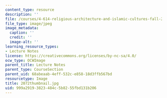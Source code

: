```yaml
---
content_type: resource
description: ''
file: /courses/4-614-religious-architecture-and-islamic-cultures-fall-2002/999a29193823484c5b8255fbd131b206_2072thumbnail.jpg
file_type: image/jpeg
image_metadata:
  caption: ''
  credit: ''
  image-alt: ''
learning_resource_types:
- Lecture Notes
license: https://creativecommons.org/licenses/by-nc-sa/4.0/
ocw_type: OCWImage
parent_title: Lecture Notes
parent_type: CourseSection
parent_uid: 68abeaab-4eff-532c-e858-18d3ffb567bd
resourcetype: Image
title: 2072thumbnail.jpg
uid: 999a2919-3823-484c-5b82-55fbd131b206
---
```


